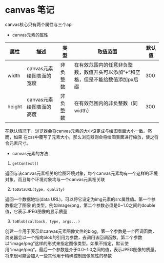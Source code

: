 # canvas 笔记

canvas核心只有两个属性与三个api

- canvas元素的属性

|属性|描述|类型|取值范围|默认值|
|---|-----|-------|------|-----|
|width|canvas元素绘图表面的宽度|非负整数|在有效范围内的任意非负整数，数值开头可以添加“+”和空格，但是不能给数值添加px后缀|300|
|height|canvas元素绘图表面的高度|非负整数|在有效范围内的非负整数（同width）|300|

在默认情况下，浏览器会将canvas元素的大小设定成与绘图表面大小一致。然而，如果 在css中覆写了元素大小，那么浏览器则会将绘图表面进行缩放，使之符合元素尺寸。


- canvas元素的方法

1. `getContext()`

返回与该canvas元素相关的绘图环境对象，每个canvas元素均有一个这样的环境对象，而且每个环境对象均与一个canvas元素相关联

2. `toDataURL(type, quality)`

 返回一个数据地址(data URL)，可以将它设定为img元素的src属性值。第一个参数指定了图像 的类型，例如image/png，第二个参数必须是0~1.0之间的double值，它表示JPEG图像的显示质量

3. `toBlob(callback, type, args...)`

创建一个用于表示此canvas元素图像文件的blog。第一个参数是一个回调函数，浏览器会以一个指向blob的引用为参数，去调用该回调函数。第二个参数以“image/png”这样的形式来指定图像类型。如果不指定，默认使用“image/png”。最后一个参数是介于0.0~1.0之间的值，表示JPEG图像的质量。将来很可能会加入一些其他用于精确控制图像属性的参数




